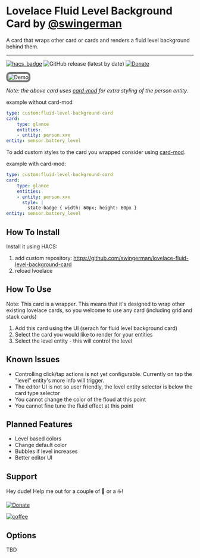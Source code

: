 # Lovelace Fluid Level Background Card by [@swingerman](https://www.github.com/swingerman)

A card that wraps other card or cards and renders a fluid level background behind them.

---

[![hacs_badge](https://img.shields.io/badge/HACS-Default-41BDF5.svg?style=for-the-badge)](https://github.com/swingerman/lovelace-fluid-level-background-card) ![GitHub release (latest by date)](https://img.shields.io/github/downloads/swingerman/lovelace-fluid-level-background-card/v0.0.1-beta7/total?style=for-the-badge)
[![Donate](https://img.shields.io/badge/Donate-PayPal-yellowgreen?style=for-the-badge&logo=paypal)](https://www.paypal.com/cgi-bin/webscr?cmd=_s-xclick&hosted_button_id=S6NC9BYVDDJMA&source=url)


<img style="border: 5px solid #767676;border-radius: 10px;box-sizing: border-box;" src="https://github.com/swingerman/lovelace-fluid-level-background-card/blob/master/docs/assets/fluid-person-card.gif?raw=true" alt="Demo">

*Note: the above card uses [card-mod](https://github.com/thomasloven/lovelace-card-mod) for extra styling of the person entity.*


example without card-mod
```yaml
type: custom:fluid-level-background-card
card:
    type: glance
    entities:
    - entity: person.xxx
entity: sensor.battery_level
```

To add custom styles to the card you wrapped consider using [card-mod](https://github.com/thomasloven/lovelace-card-mod).

example with card-mod:
```yaml
type: custom:fluid-level-background-card
card:
    type: glance
    entities:
    - entity: person.xxx
      style: |
        state-badge { width: 60px; height: 60px }
entity: sensor.battery_level
```

## How To Install

Install it using HACS:

1. add custom repository: https://github.com/swingerman/lovelace-fluid-level-background-card
2. reload lvoelace

## How To Use

Note: This card is a wrapper. This means that it's designed to wrap other existing lovelace cards, so you welcome to use any card (including grid and stack cards)

1. Add this card using the UI (serach for fluid level background card)
2. Select the card you would like to render for your entities
3. Select the level entity - this will control the level

## Known Issues

- Controlling click/tap actions is not yet configurable. Currently on tap the "level" entity's more info will trigger.
- The editor UI is not so user friendly, the level entity selector is below the card type selector
- You cannot change the color of the floud at this point
- You cannot fine tune the fluid effect at this point

## Planned Features

- Level based colors
- Change default color
- Bubbles if level increases
- Better editor UI

## Support

Hey dude! Help me out for a couple of :beers: or a :coffee:!

[![Donate](https://img.shields.io/badge/Donate-PayPal-green.svg)](https://www.paypal.com/cgi-bin/webscr?cmd=_s-xclick&hosted_button_id=S6NC9BYVDDJMA&source=url)

[![coffee](https://www.buymeacoffee.com/assets/img/custom_images/black_img.png)](https://www.buymeacoffee.com/swingerman)

## Options

TBD
